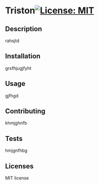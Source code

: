 # Triston[![License: MIT](https://img.shields.io/badge/License-MIT-yellow.svg)](https://opensource.org/licenses/MIT)
## Description
rahsjtd
## Installation
grsfhjugjfyht
## Usage
gjfhgd
## Contributing
khmjghnfb
## Tests
hmjgnfhbg
## Licenses
MIT license

